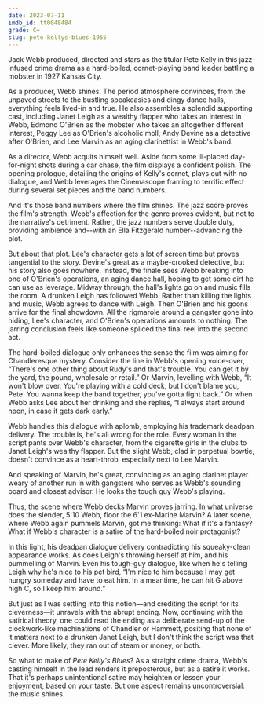 ```yaml
---
date: 2023-07-11
imdb_id: tt0048484
grade: C+
slug: pete-kellys-blues-1955
---
```


Jack Webb produced, directed and stars as the titular Pete Kelly in this jazz-infused crime drama as a hard-boiled, cornet-playing band leader battling a mobster in 1927 Kansas City.

<!-- end -->

As a producer, Webb shines. The period atmosphere convinces, from the unpaved streets to the bustling speakeasies and dingy dance halls, everything feels lived-in and true. He also assembles a splendid supporting cast, including Janet Leigh as a wealthy flapper who takes an interest in Webb, Edmond O'Brien as the mobster who takes an altogether different interest, Peggy Lee as O'Brien's alcoholic moll, Andy Devine as a detective after O'Brien, and Lee Marvin as an aging clarinettist in Webb's band.

As a director, Webb acquits himself well. Aside from some ill-placed day-for-night shots during a car chase, the film displays a confident polish. The opening prologue, detailing the origins of Kelly's cornet, plays out with no dialogue, and Webb leverages the Cinemascope framing to terrific effect during several set pieces and the band numbers.

And it's those band numbers where the film shines. The jazz score proves the film's strength. Webb's affection for the genre proves evident, but not to the narrative's detriment. Rather, the jazz numbers serve double duty, providing ambience and--with an Ella Fitzgerald number--advancing the plot.

But about that plot. Lee's character gets a lot of screen time but proves tangential to the story. Devine's great as a maybe-crooked detective, but his story also goes nowhere. Instead, the finale sees Webb breaking into one of O'Brien's operations, an aging dance hall, hoping to get some dirt he can use as leverage. Midway through, the hall's lights go on and music fills the room. A drunken Leigh has followed Webb. Rather than killing the lights and music, Webb agrees to dance with Leigh. Then O'Brien and his goons arrive for the final showdown. All the rigmarole around a gangster gone into hiding, Lee's character, and O'Brien's operations amounts to nothing. The jarring conclusion feels like someone spliced the final reel into the second act.

The hard-boiled dialogue only enhances the sense the film was aiming for Chandleresque mystery. Consider the line in Webb's opening voice-over, “There's one other thing about Rudy's and that's trouble. You can get it by the yard, the pound, wholesale or retail.” Or Marvin, levelling with Webb, “It won't blow over. You're playing with a cold deck, but I don't blame you, Pete. You wanna keep the band together, you've gotta fight back.” Or when Webb asks Lee about her drinking and she replies, “I always start around noon, in case it gets dark early.”

Webb handles this dialogue with aplomb, employing his trademark deadpan delivery. The trouble is, he's all wrong for the role. Every woman in the script pants over Webb's character, from the cigarette girls in the clubs to Janet Leigh's wealthy flapper. But the slight Webb, clad in perpetual bowtie, doesn't convince as a heart-throb, especially next to Lee Marvin.

And speaking of Marvin, he's great, convincing as an aging clarinet player weary of another run in with gangsters who serves as Webb's sounding board and closest advisor. He looks the tough guy Webb's playing.

Thus, the scene where Webb decks Marvin proves jarring. In what universe does the slender, 5'10 Webb, floor the 6'1 ex-Marine Marvin? A later scene, where Webb again pummels Marvin, got me thinking: What if it's a fantasy? What if Webb's character is a satire of the hard-boiled noir protagonist?

In this light, his deadpan dialogue delivery contradicting his squeaky-clean appearance works. As does Leigh's throwing herself at him, and his pummelling of Marvin. Even his tough-guy dialogue, like when he's telling Leigh why he's nice to his pet bird, “I'm nice to him because I may get hungry someday and have to eat him. In a meantime, he can hit G above high C, so I keep him around.”

But just as I was settling into this notion—and crediting the script for its cleverness—it unravels with the abrupt ending. Now, continuing with the satirical theory, one could read the ending as a deliberate send-up of the clockwork-like machinations of Chandler or Hammett, positing that none of it matters next to a drunken Janet Leigh, but I don't think the script was that clever. More likely, they ran out of steam or money, or both.

So what to make of _Pete Kelly's Blues_? As a straight crime drama, Webb's casting himself in the lead renders it preposterous, but as a satire it works. That it's perhaps unintentional satire may heighten or lessen your enjoyment, based on your taste. But one aspect remains uncontroversial: the music shines.
